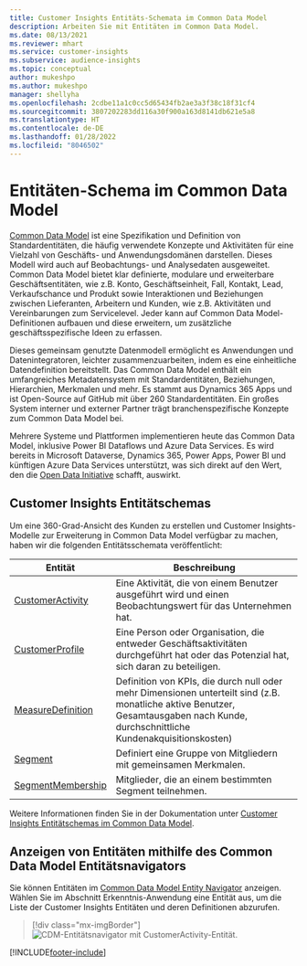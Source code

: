 ```yaml
---
title: Customer Insights Entitäts-Schemata im Common Data Model
description: Arbeiten Sie mit Entitäten im Common Data Model.
ms.date: 08/13/2021
ms.reviewer: mhart
ms.service: customer-insights
ms.subservice: audience-insights
ms.topic: conceptual
author: mukeshpo
ms.author: mukeshpo
manager: shellyha
ms.openlocfilehash: 2cdbe11a1c0cc5d65434fb2ae3a3f38c18f31cf4
ms.sourcegitcommit: 3807202283dd116a30f900a163d8141db621e5a8
ms.translationtype: HT
ms.contentlocale: de-DE
ms.lasthandoff: 01/28/2022
ms.locfileid: "8046502"
---
```

# <a name="entity-schemas-in-common-data-model"></a>Entitäten-Schema im Common Data Model



[Common Data Model](/common-data-model/) ist eine Spezifikation und Definition von Standardentitäten, die häufig verwendete Konzepte und Aktivitäten für eine Vielzahl von Geschäfts- und Anwendungsdomänen darstellen. Dieses Modell wird auch auf Beobachtungs- und Analysedaten ausgeweitet. Common Data Model bietet klar definierte, modulare und erweiterbare Geschäftsentitäten, wie z.B. Konto, Geschäftseinheit, Fall, Kontakt, Lead, Verkaufschance und Produkt sowie Interaktionen und Beziehungen zwischen Lieferanten, Arbeitern und Kunden, wie z.B. Aktivitäten und Vereinbarungen zum Servicelevel. Jeder kann auf Common Data Model-Definitionen aufbauen und diese erweitern, um zusätzliche geschäftsspezifische Ideen zu erfassen.

Dieses gemeinsam genutzte Datenmodell ermöglicht es Anwendungen und Datenintegratoren, leichter zusammenzuarbeiten, indem es eine einheitliche Datendefinition bereitstellt. Das Common Data Model enthält ein umfangreiches Metadatensystem mit Standardentitäten, Beziehungen, Hierarchien, Merkmalen und mehr. Es stammt aus Dynamics 365 Apps und ist Open-Source auf GitHub mit über 260 Standardentitäten. Ein großes System interner und externer Partner trägt branchenspezifische Konzepte zum Common Data Model bei.

Mehrere Systeme und Plattformen implementieren heute das Common Data Model, inklusive Power BI Dataflows und Azure Data Services. Es wird bereits in Microsoft Dataverse, Dynamics 365, Power Apps, Power BI und künftigen Azure Data Services unterstützt, was sich direkt auf den Wert, den die [Open Data Initiative](https://www.microsoft.com/open-data-initiative) schafft, auswirkt.

## <a name="customer-insights-entity-schemas"></a>Customer Insights Entitätschemas

Um eine 360-Grad-Ansicht des Kunden zu erstellen und Customer Insights-Modelle zur Erweiterung in Common Data Model verfügbar zu machen, haben wir die folgenden Entitätsschemata veröffentlicht:

| Entität | Beschreibung |
|---------|---------|
|[CustomerActivity](/common-data-model/schema/core/applicationcommon/foundationcommon/crmcommon/solutions/customerinsights/customeractivity) | Eine Aktivität, die von einem Benutzer ausgeführt wird und einen Beobachtungswert für das Unternehmen hat. |
|[CustomerProfile](/common-data-model/schema/core/applicationcommon/foundationcommon/crmcommon/solutions/customerinsights/customerprofile) | Eine Person oder Organisation, die entweder Geschäftsaktivitäten durchgeführt hat oder das Potenzial hat, sich daran zu beteiligen. |
|[MeasureDefinition](/common-data-model/schema/core/applicationcommon/foundationcommon/crmcommon/solutions/customerinsights/measuredefinition) | Definition von KPIs, die durch null oder mehr Dimensionen unterteilt sind (z.B. monatliche aktive Benutzer, Gesamtausgaben nach Kunde, durchschnittliche Kundenakquisitionskosten) |
|[Segment](/common-data-model/schema/core/applicationcommon/foundationcommon/crmcommon/solutions/customerinsights/segment) | Definiert eine Gruppe von Mitgliedern mit gemeinsamen Merkmalen. |
|[SegmentMembership](/common-data-model/schema/core/applicationcommon/foundationcommon/crmcommon/solutions/customerinsights/segmentmembership) | Mitglieder, die an einem bestimmten Segment teilnehmen. |

Weitere Informationen finden Sie in der Dokumentation unter [Customer Insights Entitätschemas im Common Data Model](/common-data-model/schema/core/applicationcommon/foundationcommon/crmcommon/solutions/customerinsights/overview).

## <a name="view-entities-using-the-common-data-model-entity-navigator"></a>Anzeigen von Entitäten mithilfe des Common Data Model Entitätsnavigators

Sie können Entitäten im [Common Data Model Entity Navigator](https://microsoft.github.io/CDM/) anzeigen. Wählen Sie im Abschnitt Erkenntnis-Anwendung eine Entität aus, um die Liste der Customer Insights Entitäten und deren Definitionen abzurufen.
> [!div class="mx-imgBorder"]
> ![CDM-Entitätsnavigator mit CustomerActivity-Entität.](media/CDM-entity-navigator.png "CDM-Entitätsnavigator mit CustomerActivity-Entität")


[!INCLUDE[footer-include](../includes/footer-banner.md)]
